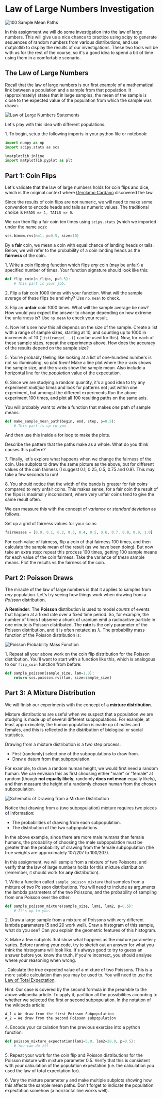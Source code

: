 # Law of Large Numbers Investigation

![100 Sample Mean Paths](images/100-paths.png)

In this assignment we will do some investigation into the law of large numbers.  This will give us a nice chance to practice using scipy to generate sequences of random numbers from various distributions, and use matplotlib to display the results of our investigations.  These two tools will be with us for the rest of the course, so it's a good idea to spend a bit of time using them in a comfortable scenario.


## The Law of Large Numbers

Recall that the law of large numbers is our first example of a mathematical link between a population and a sample from that population.  It (approximately) states that in large samples, the mean of the sample is close to the expected value of the population from which the sample was drawn.

![Law of Large Numbers Statements](images/law-of-large-numbers.gif)

Let's play with this idea with different populations.

1\. To begin, setup the following imports in your python file or notebook:

```python
import numpy as np
import scipy.stats as scs

%matplotlib inline
import matplotlib.pyplot as plt
```

## Part 1: Coin Flips

Let's validate that the law of large numbers holds for coin flips and dice, which is the original context where [Gerolamo Cardano](https://en.wikipedia.org/wiki/Gerolamo_Cardano) discovered the law.

Since the results of coin flips are *not* numeric, we will need to make some convention to encode heads and tails as numeric values.  The traditional choice is `HEADS => 1, TAILS => 0`.

We can then flip a fair coin ten times using `scipy.stats` (which we imported under the name `scs`):

```python
scs.binom.rvs(n=1, p=0.5, size=10)
```

By a **fair** coin, we mean a coin with equal chance of landing heads or tails.  Below, we will refer to the probability of a coin landing heads as the **fairness** of the coin.

1\. Write a coin flipping function which flips *any* coin (may be unfair) a specified number of times.  Your function signature should look like this:

```python
def flip_coin(n_flips, p=0.5):
    # This part is your job.
```

2\. Flip a fair coin 1000 times with your function.  What will the sample average of these flips be and why?  Use `np.mean` to check.

3\. Flip an **unfair** coin 1000 times.  What will the sample average be now?  How would you expect the answer to change depending on how extreme the unfairness is?  Use `np.mean` to check your result.

4\. Now let's see how this all depends on the size of the sample.  Create a list with a range of sample sizes, starting at 10, and counting up to 1000 in increments of 10 (`list(range(...))` can be used for this).  Now, for each of these sample sizes, repeat the experiments above.  How does the accuracy of the results depend on the sample size?

5\. You're probably feeling like looking at a list of one-hundred numbers is not so illuminating, so *plot them*!  Make a line plot where the x-axis shows the sample size, and the y-axis show the sample mean.  Also include a horizontal line for the *population* value of the expectation.

6\. Since we are studying a random quantity, it's a good idea to try any experiment *multiple times* and look for patterns not just within one experiment, but amongst the different experiments.Run the above experiment 100 times, and plot all 100 resulting paths on the same axis.  

You will probably want to write a function that makes *one* path of sample means:

```python
def make_sample_mean_path(begin, end, step, p=0.5):
    # This part is up to you
```

And then use this inside a for loop to make the plots.

Describe the pattern that the paths make as a whole.  What do you think causes this pattern?

7\. Finally, let's explore what happens when we change the fairness of the coin.  Use subplots to draw the same picture as the above, but for different values of the coin fairness (I suggest 0.1, 0.25, 0.5, 0.75 and 0.9).  This may take a few seconds to run!

8\. You should notice that the width of the bands is greater for fair coins compared to very unfair coins.  This makes sense, for a fair coin the result of the flips is maximally inconsistent, where very unfair coins tend to give the same result often.

We can measure this with the concept of *variance* or *standard deviation* as follows.

Set up a grid of fairness values for your coins:

```python
fairnesses = [0.0, 0.1, 0.2, 0.3, 0.4, 0.5, 0.6, 0.7, 0.8, 0.9, 1.0]
```

For each value of fairness, flip a coin of that fairness 100 times, and then calculate the sample mean of the result (as we have been doing).  But now take an extra step: repeat this process 100 times, getting 100 sample means for each value of the coin fairness.  Take the variance of *these* sample means.  Plot the results vs the fairness of the coin.

## Part 2: Poisson Draws

The miracle of the law of large numbers is that it applies to samples from *any* population.  Let's try seeing how things work when drawing from a *Poisson* distribution.

**A Reminder:** The **Poisson** distribution is used to model *counts* of events that happen at a fixed rate over a fixed time period.  So, for example, the number of times I observe a chunk of uranium emit a radioactive particle in one minute is Poisson distributed.  The **rate** is the only parameter of the Poisson distribution, and it is often notated as $\lambda$.  The probability mass function of the Poisson distribution is:

![Poisson Probability Mass Function](images/poisson-pmf.gif)

1\. Repeat all your above work on the coin flip distribution for the Poisson distribution.  You'll want to start with a function like this, which is analogous to our `flip_coin` function from before:

```python
def sample_poisson(sample_size, lam=1.0):
    return scs.poisson.rvs(lam, size=sample_size)
```

## Part 3: A Mixture Distribution

We will finish our experiments with the concept of a **mixture distribution**.

Mixture distributions are useful when we suspect that a population we are studying is made up of several different subpopulations.  For example, at least approximately, the human population is made up of males and females, and this is reflected in the distribution of biological or social statistics.

Drawing from a mixture distribution is a two step process:
  
  - First (randomly) select one of the subpopulations to draw from.
  - Draw a datum from that subpopulation.
  
For example, to draw a random human height, we would first need a random human.  We can envision this as first choosing either "male" or "female" at random (though **not equally likely**, randomly **does not mean** equally likely), and then measure the height of a randomly chosen human from the chosen subpopulation.

![Schematic of Drawing from a Mixture Distribution](images/draw-from-mixture.png)

Notice that drawing from a (two subpopulation) mixture requires two pieces of information:

  - The probabilities of drawing from each subpopulation.
  - The distribution of the two subpopulations.
  
In the above example, since there are more male humans than female humans, the probability of choosing the male subpopulation must be greater than the probability of drawing from the female subpopulation (the true weights are approximately 107/207 to 100/207).

In this assignment, we will sample from a mixture of two Poissons, and verify that the law of large numbers holds for this mixture distribution (remember, it should work for **any** distribution).

1\. Write a function called `sample_poisson_mixture` that samples from a mixture of two Poisson distributions.  You will need to include as arguments the lambda parameters of the two Poissons, and the probability of sampling from one Poisson over the other:

```python
def sample_poisson_mixture(sample_size, lam1, lam2, p=0.5):
    # It's up to you.
```

2\. Draw a large sample from a mixture of Poissons with very different lambda parameters (5 and 20 work well).  Draw a histogram of this sample, what do you see?  Can you explain the geometric features of this histogram.

3\. Make a few subplots that show what happens as the mixture parameter `p` varies.  Before running your code, try to sketch out an answer for what you think the histograms will look like.  It's always good to try to guess an answer before you know the truth, if you're incorrect, you should analyse where your reasoning when wrong.

. Calculate the true expected value of a mixture of two Poissons.  This is a more subtle calculation than you may be used to.  You will need to use the [Law of Total Expectation](https://en.wikipedia.org/wiki/Law_of_total_expectation).  

Hint: Our case is covered by the second formula in the preamble to the above wikipedia article.  To apply it, partition all the possibilities according to whether we selected the first or second subpopulation.  In the notation of the wikipeda article:

```
A_1 = We draw from the first Poisson Subpopulation
A_2 = We draw from the second Poisson subpopulation
```

4\. Encode your calculation from the previous exercise into a python function:

```python
def poisson_mixture_expectation(lam1=5.0, lam2=20.0, p=0.5):
    # You can do it!
```

5\. Repeat your work for the coin flip and Poisson distributions for the Poisson mixture with mixture parameter 0.5.  Verify that this is consistent with your calculation of the population expectation (i.e. the calculation you used the law of total expectation for).

6\. Vary the mixture parameter `p` and make multiple subplots showing how this affects the sample mean paths.  Don't forget to indicate the population expectation somehow (a horizontal line works well).
